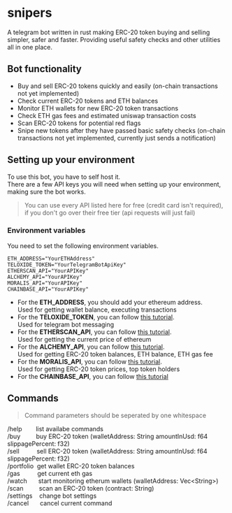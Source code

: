 # snipers

A telegram bot written in rust making ERC-20 token buying and selling simpler, safer and faster. Providing useful safety checks and other utilities all in one place.

## Bot functionality

- Buy and sell ERC-20 tokens quickly and easily (on-chain transactions not yet implemented)
- Check current ERC-20 tokens and ETH balances
- Monitor ETH wallets for new ERC-20 token transactions
- Check ETH gas fees and estimated uniswap transaction costs
- Scan ERC-20 tokens for potential red flags
- Snipe new tokens after they have passed basic safety checks (on-chain transactions not yet implemented, currently just sends a notification)

## Setting up your environment

To use this bot, you have to self host it.<br>
There are a few API keys you will need when setting up your environment, making sure the bot works.

> You can use every API listed here for free (credit card isn't required), if you don't go over their free tier (api requests will just fail)

### Environment variables

You need to set the following environment variables.

    ETH_ADDRESS="YourETHAddress"
    TELOXIDE_TOKEN="YourTelegramBotApiKey"
    ETHERSCAN_API="YourAPIKey"
    ALCHEMY_API="YourAPIKey"
    MORALIS_API="YourAPIKey"
    CHAINBASE_API="YourAPIKey"

- For the **ETH_ADDRESS**, you should add your ethereum address.<br>
  Used for getting wallet balance, executing transactions
- For the **TELOXIDE_TOKEN**, you can follow [this tutorial](https://core.telegram.org/bots/features#creating-a-new-bot).<br>
  Used for telegram bot messaging
- For the **ETHERSCAN_API**, you can follow [this tutorial](https://docs.etherscan.io/getting-started/viewing-api-usage-statistics).<br>
  Used for getting the current price of ethereum
- For the **ALCHEMY_API**, you can follow [this tutorial](https://docs.alchemy.com/docs/alchemy-quickstart-guide#1key-create-an-alchemy-key).<br>
  Used for getting ERC-20 token balances, ETH balance, ETH gas fee
- For the **MORALIS_API**, you can follow [this tutorial](https://docs.moralis.io/web3-data-api/evm/get-your-api-key).<br>
  Used for getting ERC-20 token prices, top token holders
- For the **CHAINBASE_API**, you can follow [this tutorial](https://console.chainbase.com/)<br>

## Commands

> Command parameters should be seperated by one whitespace

/help &emsp;&emsp;list availabe commands<br>
/buy &emsp;&emsp; buy ERC-20 token (walletAddress: String amountInUsd: f64 slippagePercent: f32)<br>
/sell &emsp;&emsp;&nbsp; sell ERC-20 token (walletAddress: String amountInUsd: f64 slippagePercent: f32)<br>
/portfolio&nbsp; get wallet ERC-20 token balances<br>
/gas &emsp;&emsp;&nbsp; get current eth gas<br>
/watch &emsp;&nbsp; start monitoring etherum wallets (walletAddress: Vec\<String\>)<br>
/scan &emsp;&emsp; scan an ERC-20 token (contract: String)<br>
/settings &nbsp;&nbsp; change bot settings<br>
/cancel &emsp;&nbsp; cancel current command<br>
